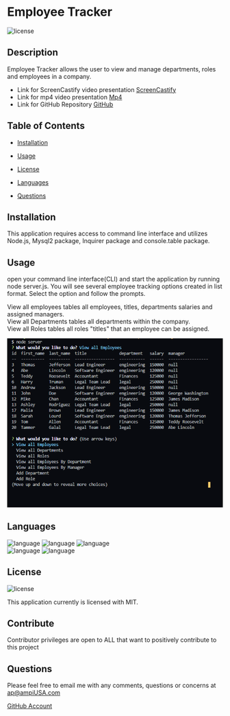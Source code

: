 # Employee Tracker
  ![license](https://img.shields.io/badge/license-MIT-critical?./license/MIT)

  ## Description
 Employee Tracker allows the user to view and manage departments, roles and employees in a company.  

  * Link for ScreenCastify video presentation [ScreenCastify](https://drive.google.com/file/d/1Duz_rebMOPd6NsA03iRx-XsY11cl2afx/view?usp=sharing)  
  * Link for mp4 video presentation [Mp4](https://drive.google.com/file/d/1ex1pHd3GKInAuWwWfDve8ts8p6Tu7tdn/view?usp=sharing)    
  * Link for GitHub Repository [GitHub](https://github.com/a7063p/week-12-challenge.git)  


  ## Table of Contents
  * [Installation](#Installation)
  * [Usage](#Usage)
  * [License](#License)
  * [Languages](#Languages)  
  
  
  * [Questions](##Questions) 
  

  ## Installation
  This application requires access to command line interface and utilizes Node.js, Mysql2 package, Inquirer package and console.table package.

  ## Usage
  open your command line interface(CLI) and start the application by running node server.js. You will see several employee tracking options created in list format. Select the option and follow the prompts. 

  View all employees tables all employees, titles, departments salaries and assigned managers.  
  View all Departments tables all departments within the company.  
  View all Roles tables all roles "titles" that an employee can be assigned.  
  

  ![image](./image/employee_tracker.PNG)  
  
  ## Languages  
  ![language](https://img.shields.io/badge/JavaScript-critical)  ![language](https://img.shields.io/badge/ES6-critical)  ![language](https://img.shields.io/badge/Node-critical)  
  ![language](https://img.shields.io/badge/Inquirer-critical)  ![language](https://img.shields.io/badge/mysql2-critical)   
 

  ## License
  ![license](https://img.shields.io/badge/license-MIT-critical)
  
  This application currently is licensed with MIT. 
 

  


  ## Contribute
  Contributor privileges are open to ALL that want to positively contribute to this project

  
  

  ## Questions
  Please feel free to email me with any comments, questions or concerns at ap@ampiUSA.com

  [GitHub Account](https://github.com/a7063p)


